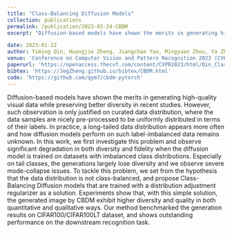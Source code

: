 ```yaml
---
title: "Class-Balancing Diffusion Models"
collection: publications
permalink: /publication/2023-03-24-CBDM
excerpt: "Diffusion-based models have shown the merits in generating high-quality visual data while preserving better diversity in recent studies. However, such observation is only justified on curated data distribution, where the data samples are nicely pre-processed to be uniformly distributed in terms of their labels. In practice, a long-tailed data distribution appears more often and how diffusion models perform on such label-imbalanced data remains unknown. In this work, we first investigate this problem and observe significant degradation in both diversity and fidelity when the diffusion model is trained on datasets with imbalanced class distributions. Especially on tail classes, the generations largely lose diversity and we observe severe mode-collapse issues. To tackle this problem, we set from the hypothesis that the data distribution is not class-balanced, and propose Class-Balancing Diffusion models that are trained with a distribution adjustment regularizer as a solution. Experiments show that, with this simple solution, the generated image by CBDM exhibit higher diversity and quality in both quantitative and qualitative ways. Our method benchmarked the generation results on CIFAR100/CIFAR100LT dataset, and shows outstanding performance on the downstream recognition task."

date: 2023-01-22
author: Yiming Qin, Huangjie Zheng, Jiangchao Yao, Mingyuan Zhou, Ya Zhang
venue: 'Conference on Computer Vision and Pattern Recognition 2023 (CVPR 2023)'
paperurl: 'https://openaccess.thecvf.com/content/CVPR2023/html/Qin_Class-Balancing_Diffusion_Models_CVPR_2023_paper.html'
bibtex: 'https://JegZheng.github.io/bibtex/CBDM.html'
code: 'https://github.com/qym7/cbdm-pytorch'
---
```

Diffusion-based models have shown the merits in generating high-quality visual data while preserving better diversity in recent studies. However, such observation is only justified on curated data distribution, where the data samples are nicely pre-processed to be uniformly distributed in terms of their labels. In practice, a long-tailed data distribution appears more often and how diffusion models perform on such label-imbalanced data remains unknown. In this work, we first investigate this problem and observe significant degradation in both diversity and fidelity when the diffusion model is trained on datasets with imbalanced class distributions. Especially on tail classes, the generations largely lose diversity and we observe severe mode-collapse issues. To tackle this problem, we set from the hypothesis that the data distribution is not class-balanced, and propose Class-Balancing Diffusion models that are trained with a distribution adjustment regularizer as a solution. Experiments show that, with this simple solution, the generated image by CBDM exhibit higher diversity and quality in both quantitative and qualitative ways. Our method benchmarked the generation results on CIFAR100/CIFAR100LT dataset, and shows outstanding performance on the downstream recognition task.